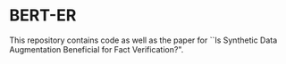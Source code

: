 # BERT-ER
This repository contains code as well as the paper for ``Is Synthetic Data Augmentation Beneficial for Fact Verification?".
